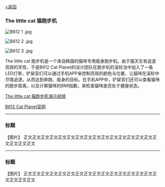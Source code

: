 [<返回](https://github.com/Jeremiah-Y/IFA2020/blob/master/IFA%202020%20%E6%8A%A5%E9%81%93%E8%AE%A1%E5%88%92/5%20SHIFT%20MOBILITY.md)

### The little cat 猫跑步机
![B612 1 .jpg](https://github.com/Jeremiah-Y/IFA2020/blob/master/IFA%202020%20%E6%8A%A5%E9%81%93%E8%AE%A1%E5%88%92/img/9.4/B612%E7%8C%AB%E8%B7%91%E6%AD%A5%E6%9C%BA/B612%201%20.jpg)

![B612 2 .jpg](https://github.com/Jeremiah-Y/IFA2020/blob/master/IFA%202020%20%E6%8A%A5%E9%81%93%E8%AE%A1%E5%88%92/img/9.4/B612%E7%8C%AB%E8%B7%91%E6%AD%A5%E6%9C%BA/B612%202.jpg)

![B612 3 .jpg](https://github.com/Jeremiah-Y/IFA2020/blob/master/IFA%202020%20%E6%8A%A5%E9%81%93%E8%AE%A1%E5%88%92/img/9.4/B612%E7%8C%AB%E8%B7%91%E6%AD%A5%E6%9C%BA/B612%203.jpg)

The little cat 跑步机是一个来自韩国的猫咪专用瘦身跑步机。由于猫天生有追逐亮斑的天性，于是B612 Cat Planet的设计团队在跑步机的滚轮当中加入了一条LED灯带，铲屎官们可以通过手机APP来控制亮斑的颜色与位置，让猫咪在滚轮中尽情追逐，从而达到奔跑、瘦身的目标。在手机APP中，铲屎官们还可以查看猫咪的跑步距离，以及计算猫咪的BMI指数，来检查猫咪是否处于健康状态。

[The little cat 猫跑步机演示视频]()

[B612 Cat Planet官网](www.thelittlecat.kr)


----

### 标题
【图片】
正文正文正文正文正文正文正文正文正文正文正文正文正文正文正文正文正文正文正文

---
### 标题
【图片】
正文正文正文正文正文正文正文正文正文正文正文正文正文正文正文正文正文正文正文